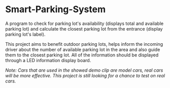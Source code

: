# Smart-Parking-System

A program to check for parking lot's availability (displays total and available parking lot) and calculate the closest parking lot from the entrance (display parking lot's label).

This project aims to benefit outdoor parking lots, helps inform the incoming driver about the number of available parking lot in the area and also guide them to the closest parking lot. All of the information should be displayed through a LED information display board.

_Note: Cars that are used in the showed demo clip are model cars, real cars will be more effective. This project is still looking for a chance to test on real cars._
